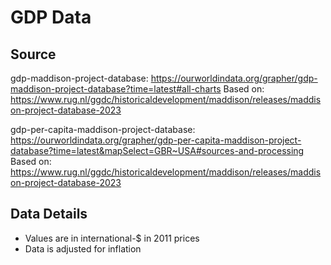 # GDP Data

## Source
gdp-maddison-project-database:
https://ourworldindata.org/grapher/gdp-maddison-project-database?time=latest#all-charts
Based on: https://www.rug.nl/ggdc/historicaldevelopment/maddison/releases/maddison-project-database-2023

gdp-per-capita-maddison-project-database:
https://ourworldindata.org/grapher/gdp-per-capita-maddison-project-database?time=latest&mapSelect=GBR~USA#sources-and-processing
Based on: https://www.rug.nl/ggdc/historicaldevelopment/maddison/releases/maddison-project-database-2023

## Data Details
- Values are in international-$ in 2011 prices
- Data is adjusted for inflation